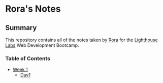 # Rora's Notes
## Summary

This repository contains all of the notes taken by [Rora](https://github.com/Rgit915) for the [Lighthouse Labs](https://www.lighthouselabs.ca/) Web Development Bootcamp.
### Table of Contents
* [Week 1](/Week_1/)
  * [Day1](/Week_1/Day_1/)

